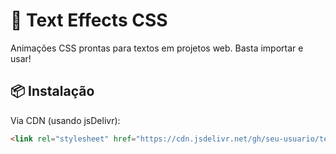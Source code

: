 # 🎨 Text Effects CSS

Animações CSS prontas para textos em projetos web. Basta importar e usar!

## 📦 Instalação

Via CDN (usando jsDelivr):

```html
<link rel="stylesheet" href="https://cdn.jsdelivr.net/gh/seu-usuario/text-effects-css/text-effects.css">
